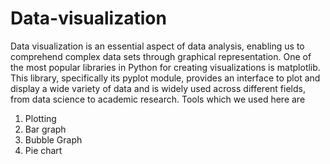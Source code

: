 # Data-visualization
Data visualization is an essential aspect of data analysis, enabling us to comprehend complex data sets through graphical representation. One of the most popular libraries in Python for creating visualizations is matplotlib. This library, specifically its pyplot module, provides an interface to plot and display a wide variety of data and is widely used across different fields, from data science to academic research.
Tools which we used here are
1) Plotting
2) Bar graph
3) Bubble Graph
4) Pie chart
